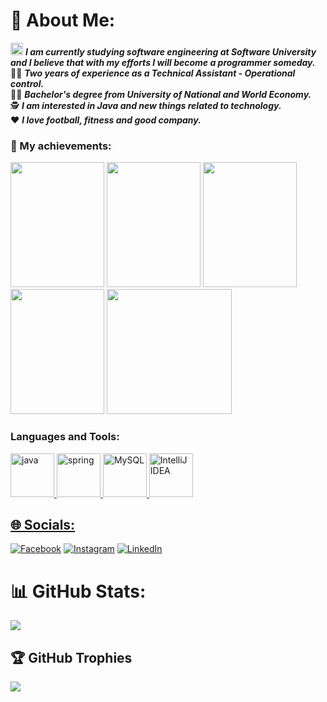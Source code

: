 # 💫 About Me:
<img src ="https://github.com/StefanHristov1997/StefanHristov1997/assets/133797718/4a7cc40b-0bcf-4068-8297-563d4d6df91c" width="20" height="20" /> <em> <strong> I am currently studying software engineering at Software University and I believe that with my efforts I will become a programmer someday.  </strong> </em> <br />
👨‍💼 <em> <strong> Two years of experience as a Technical Assistant - Operational control.</strong> </em> <br />
👨‍🎓 <em> <strong>Bachelor's degree from University of National and World Economy.</strong> </em> <br />
🕵️ <em> <strong> I am interested in Java and new things related to technology. </strong> </em> <br />
❤️ <em> <strong>I love football, fitness and good company. </strong> </em> <br />

### 🥳 My achievements:
<img src = "https://github.com/StefanHristov1997/StefanHristov1997/assets/133797718/84aea044-11d5-4226-a800-f282aa102123" width="150" height="200" />
<img src = "https://github.com/StefanHristov1997/StefanHristov1997/assets/133797718/59b04347-9cf0-4b61-a2e2-aa30633b1b2d" width="150" height="200" />
 <img src = "https://github.com/StefanHristov1997/Java_Advanced_Course/assets/133797718/c13421c3-a433-409f-845c-ca7f0d3e30fb" width="150" height="200" />
 <img src="https://github.com/StefanHristov1997/StefanHristov1997/assets/133797718/3de9447f-c3e5-47a5-964d-9c492b9d4a5c" width="150" height="200" />
 <img src = "https://github.com/StefanHristov1997/Programming_In_Basics_Course/assets/133797718/6b3b5f3f-ee4a-41d8-8ca4-48adfa47b84a" weidth = "150" height = "200" />

<h3 align="left">Languages and Tools:</h3>
<a href="https://www.java.com" target="_blank" rel="noreferrer"> <img src="https://github.com/StefanHristov1997/StefanHristov1997/assets/133797718/2a27dfd8-335e-4497-9010-d57adb80e964" alt="java" width="70" height="70"/>
 <a href="https://spring.io/projects/spring-framework" target="_blank" rel="noreferrer"> <img src="https://github.com/StefanHristov1997/StefanHristov1997/assets/133797718/06a23294-456f-4158-84f0-3fc91d575b5a" alt = "spring" width="70" height="70"/>
<a href="https://www.mysql.com" target="_blank" rel="noreferrer"> <img src="https://github.com/StefanHristov1997/StefanHristov1997/assets/133797718/7b39b9b9-a0db-46d4-bcc9-037ee1f07013" alt="MySQL" width="70" height="70"/> 
<a href="https://www.jetbrains.com" target="_blank" rel="noreferrer"> <img src="https://github.com/StefanHristov1997/StefanHristov1997/assets/133797718/5ba4cf23-875d-4130-9a17-cc4ffce3084d" alt="IntelliJ IDEA" width="70" height="70"/> 







## 🌐 Socials:
[![Facebook](https://img.shields.io/badge/Facebook-%231877F2.svg?logo=Facebook&logoColor=white)](https://www.facebook.com/stefan.hristov.336?sk=wall&notif_id=1670657194203488&notif_t=wall&ref=notif) [![Instagram](https://img.shields.io/badge/Instagram-%23E4405F.svg?logo=Instagram&logoColor=white)](https://instagram.com/s_hristov_) [![LinkedIn](https://img.shields.io/badge/LinkedIn-%230077B5.svg?logo=linkedin&logoColor=white)](https://www.linkedin.com/in/stefan-hristov-5a2a36299/) 
# 📊 GitHub Stats:
![](https://github-readme-stats.vercel.app/api?username=StefanHristov1997&theme=monokai&hide_border=false&include_all_commits=false&count_private=false)<br/>

## 🏆 GitHub Trophies
![](https://github-profile-trophy.vercel.app/?username=StefanHristov1997&theme=dark&no-frame=false&no-bg=true&margin-w=4)


<!-- Proudly created with GPRM ( https://gprm.itsvg.in ) -->
